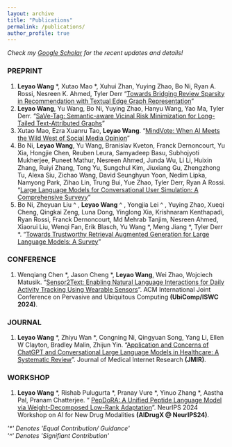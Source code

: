 ```yaml
---
layout: archive
title: "Publications"
permalink: /publications/
author_profile: true
---
```


*Check my [Google Scholar](https://scholar.google.com/citations?user=8MsC-v0AAAAJ&hl=en) for the recent updates and details!*

### PREPRINT
1. **Leyao Wang** *, Xutao Mao *, Xuhui Zhan, Yuying Zhao, Bo Ni, Ryan A. Rossi, Nesreen K. Ahmed, Tyler Derr “[Towards Bridging Review Sparsity in Recommendation with Textual Edge Graph Representation](https://arxiv.org/abs/2508.01128)”
2. **Leyao Wang**, Yu Wang, Bo Ni, Yuying Zhao, Hanyu Wang, Yao Ma, Tyler Derr. “[SaVe-Tag: Semantic-aware Vicinal Risk Minimization for Long-Tailed Text-Attributed Graphs](https://arxiv.org/abs/2410.16882)”
3. Xutao Mao, Ezra Xuanru Tao, **Leyao Wang**. “[MindVote: When AI Meets the Wild West of Social Media Opinion](https://arxiv.org/abs/2505.14422)”
4. Bo Ni, **Leyao Wang**, Yu Wang, Branislav Kveton, Franck Dernoncourt, Yu Xia, Hongjie Chen, Reuben Leura, Samyadeep Basu, Subhojyoti Mukherjee, Puneet Mathur, Nesreen Ahmed, Junda Wu, Li Li, Huixin Zhang, Ruiyi Zhang, Tong Yu, Sungchul Kim, Jiuxiang Gu, Zhengzhong Tu, Alexa Siu, Zichao Wang, David Seunghyun Yoon, Nedim Lipka, Namyong Park, Zihao Lin, Trung Bui, Yue Zhao, Tyler Derr, Ryan A Rossi. “[Large Language Models for Conversational User Simulation: A Comprehensive Surveyy](https://hal.science/hal-05217179/)”
5.  Bo Ni, Zheyuan Liu ^ , **Leyao Wang** ^ , Yongjia Lei ^ , Yuying Zhao, Xueqi Cheng, Qingkai Zeng, Luna Dong, Yinglong Xia, Krishnaram Kenthapadi, Ryan Rossi, Franck Dernoncourt, Md Mehrab Tanjim, Nesreen Ahmed, Xiaorui Liu, Wenqi Fan, Erik Blasch, Yu Wang *, Meng Jiang *, Tyler Derr *. “[Towards Trustworthy Retrieval Augmented
Generation for Large Language Models: A Survey](https://arxiv.org/abs/2502.06872)”




### CONFERENCE 
1. Wenqiang Chen *, Jason Cheng *, **Leyao Wang**, Wei Zhao, Wojciech Matusik. “[Sensor2Text: Enabling Natural Language Interactions for Daily Activity Tracking Using Wearable Sensors](https://arxiv.org/abs/2410.20034)”. ACM International Joint Conference on Pervasive and Ubiquitous Computing **(UbiComp/ISWC 2024)**. 

### JOURNAL
1. **Leyao Wang** *,  Zhiyu Wan *, Congning Ni, Qingyuan Song, Yang Li, Ellen W Clayton, Bradley Malin, Zhijun Yin. “[Application and Concerns of ChatGPT and Conversational Large Language Models in Healthcare: A Systematic Review](https://www.jmir.org/2024/1/e22769)”. Journal of Medical Internet Research **(JMIR)**.


### WORKSHOP 
1. **Leyao Wang** *, Rishab Pulugurta *, Pranay Vure *, Yinuo Zhang *, Aastha Pal, Pranam Chatterjee. “ [PepDoRA: A Unified Peptide Language Model via Weight-Decomposed Low-Rank Adaptation](https://arxiv.org/abs/2410.20667)”. NeurIPS 2024 Workshop on AI for New Drug Modalities **(AIDrugX @ NeurIPS24)**.




_'*' Denotes 'Equal Contribution/ Guidance'_ \
_'^' Denotes 'Signifiant Contribution'_

